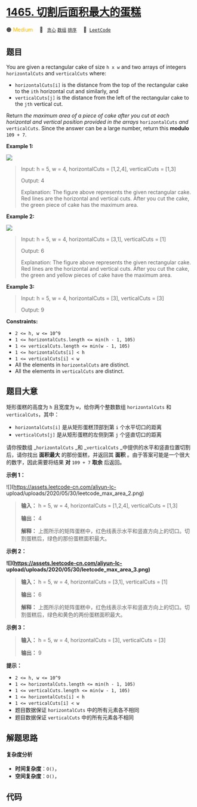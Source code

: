 # [1465. 切割后面积最大的蛋糕](https://leetcode.com/problems/maximum-area-of-a-piece-of-cake-after-horizontal-and-vertical-cuts)

🟠 <font color=#ffb800>Medium</font>&emsp; 🔖&ensp; [`贪心`](/leetcode/outline/tag/greedy.md) [`数组`](/leetcode/outline/tag/array.md) [`排序`](/leetcode/outline/tag/sorting.md)&emsp; 🔗&ensp;[`LeetCode`](https://leetcode.com/problems/maximum-area-of-a-piece-of-cake-after-horizontal-and-vertical-cuts)


## 题目

You are given a rectangular cake of size `h x w` and two arrays of integers
`horizontalCuts` and `verticalCuts` where:

  * `horizontalCuts[i]` is the distance from the top of the rectangular cake to the `ith` horizontal cut and similarly, and
  * `verticalCuts[j]` is the distance from the left of the rectangular cake to the `jth` vertical cut.

Return _the maximum area of a piece of cake after you cut at each horizontal
and vertical position provided in the arrays_ `horizontalCuts` _and_
`verticalCuts`. Since the answer can be a large number, return this **modulo**
`109 + 7`.



**Example 1:**

![](https://assets.leetcode.com/uploads/2020/05/14/leetcode_max_area_2.png)

> Input: h = 5, w = 4, horizontalCuts = [1,2,4], verticalCuts = [1,3]
> 
> Output: 4 
> 
> Explanation: The figure above represents the given rectangular cake. Red lines are the horizontal and vertical cuts. After you cut the cake, the green piece of cake has the maximum area.

**Example 2:**

![](https://assets.leetcode.com/uploads/2020/05/14/leetcode_max_area_3.png)

> Input: h = 5, w = 4, horizontalCuts = [3,1], verticalCuts = [1]
> 
> Output: 6
> 
> Explanation: The figure above represents the given rectangular cake. Red lines are the horizontal and vertical cuts. After you cut the cake, the green and yellow pieces of cake have the maximum area.

**Example 3:**

> Input: h = 5, w = 4, horizontalCuts = [3], verticalCuts = [3]
> 
> Output: 9

**Constraints:**

  * `2 <= h, w <= 10^9`
  * `1 <= horizontalCuts.length <= min(h - 1, 105)`
  * `1 <= verticalCuts.length <= min(w - 1, 105)`
  * `1 <= horizontalCuts[i] < h`
  * `1 <= verticalCuts[i] < w`
  * All the elements in `horizontalCuts` are distinct.
  * All the elements in `verticalCuts` are distinct.


## 题目大意

矩形蛋糕的高度为 `h` 且宽度为 `w`，给你两个整数数组 `horizontalCuts` 和 `verticalCuts`，其中：

  *  `horizontalCuts[i]` 是从矩形蛋糕顶部到第  `i` 个水平切口的距离
  * `verticalCuts[j]` 是从矩形蛋糕的左侧到第 `j` 个竖直切口的距离

请你按数组 _`horizontalCuts` _和 _`verticalCuts` _中提供的水平和竖直位置切割后，请你找出 **面积最大**
的那份蛋糕，并返回其 **面积** 。由于答案可能是一个很大的数字，因此需要将结果 **对**  `109 + 7` **取余** 后返回。



**示例 1：**

![](https://assets.leetcode-cn.com/aliyun-lc-
upload/uploads/2020/05/30/leetcode_max_area_2.png)

> 
> 
> 
> 
> 
> **输入：** h = 5, w = 4, horizontalCuts = [1,2,4], verticalCuts = [1,3]
> 
> **输出：** 4 
> 
> **解释：** 上图所示的矩阵蛋糕中，红色线表示水平和竖直方向上的切口。切割蛋糕后，绿色的那份蛋糕面积最大。
> 
> 

**示例 2：**

**![](https://assets.leetcode-cn.com/aliyun-lc-
upload/uploads/2020/05/30/leetcode_max_area_3.png)**

> 
> 
> 
> 
> 
> **输入：** h = 5, w = 4, horizontalCuts = [3,1], verticalCuts = [1]
> 
> **输出：** 6
> 
> **解释：** 上图所示的矩阵蛋糕中，红色线表示水平和竖直方向上的切口。切割蛋糕后，绿色和黄色的两份蛋糕面积最大。

**示例 3：**

> 
> 
> 
> 
> 
> **输入：** h = 5, w = 4, horizontalCuts = [3], verticalCuts = [3]
> 
> **输出：** 9
> 
> 



**提示：**

  * `2 <= h, w <= 10^9`
  * `1 <= horizontalCuts.length <= min(h - 1, 105)`
  * `1 <= verticalCuts.length <= min(w - 1, 105)`
  * `1 <= horizontalCuts[i] < h`
  * `1 <= verticalCuts[i] < w`
  * 题目数据保证 `horizontalCuts` 中的所有元素各不相同
  * 题目数据保证 `verticalCuts` 中的所有元素各不相同


## 解题思路

#### 复杂度分析

- **时间复杂度**：`O()`，
- **空间复杂度**：`O()`，

## 代码

```javascript

```